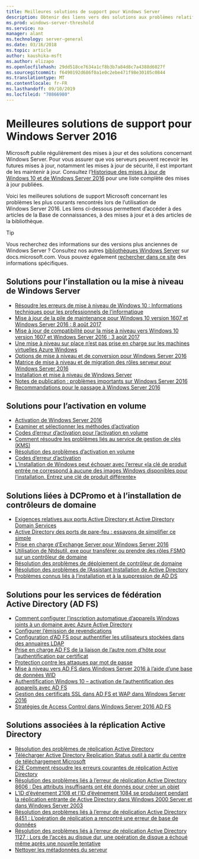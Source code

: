 ```yaml
---
title: Meilleures solutions de support pour Windows Server
description: Obtenir des liens vers des solutions aux problèmes relatifs à Windows Server
ms.prod: windows-server-threshold
ms.service: na
manager: alant
ms.technology: server-general
ms.date: 03/16/2018
ms.topic: article
author: kaushika-msft
ms.author: elizapo
ms.openlocfilehash: 29dd518ce7634a1cf8b3b7a84d8c7a4388d6027f
ms.sourcegitcommit: f6490192d686f0a1e0c2ebe471f98e30105c0844
ms.translationtype: MT
ms.contentlocale: fr-FR
ms.lasthandoff: 09/10/2019
ms.locfileid: "70866980"
---
```

# <a name="top-support-solutions-for-windows-server-2016"></a>Meilleures solutions de support pour Windows Server 2016

Microsoft publie régulièrement des mises à jour et des solutions concernant Windows Server. Pour vous assurer que vos serveurs peuvent recevoir les futures mises à jour, notamment les mises à jour de sécurité, il est important de les maintenir à jour. Consultez l’[Historique des mises à jour de Windows 10 et de Windows Server 2016](https://support.microsoft.com/en-us/help/4000825/windows-10-windows-server-2016-update-history) pour une liste complète des mises à jour publiées.

Voici les meilleures solutions de support Microsoft concernant les problèmes les plus courants rencontrés lors de l’utilisation de Windows Server 2016. Les liens ci-dessous permettent d’accéder à des articles de la Base de connaissances, à des mises à jour et à des articles de la bibliothèque.

>[!TIP]
> Vous recherchez des informations sur des versions plus anciennes de Windows Server ? Consultez nos autres [bibliothèques Windows Server](/previous-versions/windows/) sur docs.microsoft.com. Vous pouvez également [rechercher dans ce site](https://docs.microsoft.com/search/index?search=Windows+Server&dataSource=previousVersions) des informations spécifiques.

## <a name="solutions-for-installing-or-upgrading-windows-server"></a>Solutions pour l’installation ou la mise à niveau de Windows Server

- [Résoudre les erreurs de mise à niveau de Windows 10 : Informations techniques pour les professionnels de l’informatique](https://docs.microsoft.com/windows/deployment/upgrade/resolve-windows-10-upgrade-errors)
- [Mise à jour de la pile de maintenance pour Windows 10 version 1607 et Windows Server 2016 : 8 août 2017](https://support.microsoft.com/en-US/help/4035631)
- [Mise à jour de compatibilité pour la mise à niveau vers Windows 10 version 1607 et Windows Server 2016 : 3 août 2017](https://support.microsoft.com/en-US/help/4033524)
- [Une mise à niveau sur place n’est pas prise en charge sur les machines virtuelles Azure Windows](https://support.microsoft.com/en-US/help/4014997)
- [Options de mise à niveau et de conversion pour Windows Server 2016](../get-started/supported-upgrade-paths.md)
- [Matrice de mise à niveau et de migration des rôles serveur pour Windows Server 2016](../get-started/server-role-upgradeability-table.md)
- [Installation et mise à niveau de Windows Server](../get-started/installation-and-upgrade.md)
- [Notes de publication : problèmes importants sur Windows Server 2016](../get-started/windows-server-2016-ga-release-notes.md)
- [Recommandations pour le passage à Windows Server 2016](../get-started/recommendations-moving-to-server2016.md)

## <a name="solutions-for-volume-activation"></a>Solutions pour l’activation en volume
- [Activation de Windows Server 2016](../get-started/server-2016-activation.md)
- [Examiner et sélectionner les méthodes d’activation](https://technet.microsoft.com/library/jj134256(ws.11).aspx)
- [Codes d’erreur d’activation pour l’activation en volume](https://technet.microsoft.com/library/dn502528.aspx)
- [Comment résoudre les problèmes liés au service de gestion de clés (KMS)](https://technet.microsoft.com/library/ee939272.aspx)
- [Résolution des problèmes d’activation en volume](https://technet.microsoft.com/library/ff793439.aspx)
- [Codes d’erreur d’activation](https://technet.microsoft.com/library/ff793399.aspx)
- [L’installation de Windows peut échouer avec l’erreur «la clé de produit entrée ne correspond à aucune des images Windows disponibles pour l’installation. Entrez une clé de produit différente»](https://support.microsoft.com/help/2796988/windows-8-or-windows-server-2012-installation-may-fail-with-error-mess)

## <a name="solutions-related-to-dcpromo-and-installing-domain-controllers"></a>Solutions liées à DCPromo et à l’installation de contrôleurs de domaine
- [Exigences relatives aux ports Active Directory et Active Directory Domain Services](https://technet.microsoft.com/library/dd772723(v=ws.10).aspx)
- [Active Directory des ports de pare-feu : essayons de simplifier ce simple](http://blogs.msmvps.com/acefekay/2011/11/01/active-directory-firewall-ports-let-s-try-to-make-this-simple/)
- [Prise en charge d’Exchange Server pour Windows Server 2016](https://technet.microsoft.com/library/ff728623(v=exchg.150).aspx)
- [Utilisation de Ntdsutil. exe pour transférer ou prendre des rôles FSMO sur un contrôleur de domaine](https://support.microsoft.com/kb/255504)
- [Résolution des problèmes de déploiement de contrôleur de domaine](../identity/ad-ds/deploy/troubleshooting-domain-controller-deployment.md)
- [Résolution des problèmes de l’Assistant Installation de Active Directory](https://msdn.microsoft.com/library/bb727058.aspx)
- [Problèmes connus liés à l’installation et à la suppression de AD DS](https://technet.microsoft.com/library/cc754463(v=ws.10).aspx)

## <a name="solutions-for-active-directory-federation-services-ad-fs"></a>Solutions pour les services de fédération Active Directory (AD FS)
- [Comment configurer l’inscription automatique d’appareils Windows joints à un domaine avec Azure Active Directory](/azure/active-directory/active-directory-conditional-access-automatic-device-registration-setup)
- [Configurer l’émission de revendications](/azure/active-directory/device-management-hybrid-azuread-joined-devices-setup#step-2-setup-issuance-of-claims)
- [Configuration d’AD FS pour authentifier les utilisateurs stockées dans des annuaires LDAP](../identity/ad-fs/operations/configure-ad-fs-to-authenticate-users-stored-in-ldap-directories.md)
- [Prise en charge AD FS de la liaison de l’autre nom d’hôte pour l’authentification par certificat](../identity/ad-fs/operations/ad-fs-support-for-alternate-hostname-binding-for-certificate-authentication.md)
- [Protection contre les attaques par mot de passe](https://blogs.technet.microsoft.com/tspring/2017/01/20/federated-to-microsoft-cloud-and-account-lockouts/)
- [Mise à niveau vers AD FS dans Windows Server 2016 à l’aide d’une base de données WID](../identity/ad-fs/deployment/upgrading-to-ad-fs-in-windows-server-2016.md)
- [Authentification Windows 10 – activation de l’authentification des appareils avec AD FS](../identity/ad-fs/operations/configure-device-based-conditional-access-on-premises.md)
- [Gestion des certificats SSL dans AD FS et WAP dans Windows Server 2016](../identity/ad-fs/operations/manage-ssl-certificates-ad-fs-wap-2016.md)
- [Stratégies de Access Control dans Windows Server 2016 AD FS](../identity/ad-fs/operations/access-control-policies-in-ad-fs.md)

## <a name="solutions-related-to-active-directory-replication"></a>Solutions associées à la réplication Active Directory

- [Résolution des problèmes de réplication Active Directory](../identity/ad-ds/manage/troubleshoot/troubleshooting-active-directory-replication-problems.md)
- [Télécharger Active Directory Replication Status outil à partir du centre de téléchargement Microsoft](https://www.microsoft.com/en-in/download/details.aspx?id=30005)
- [E2E Comment résoudre les erreurs courantes de réplication Active Directory](https://support.microsoft.com/kb/3108513)
- [Résolution des problèmes liés à l’erreur de réplication Active Directory 8606 : Des attributs insuffisants ont été donnés pour créer un objet](https://support.microsoft.com/kb/2028495)
- [L’ID d’événement 2108 et l’ID d’événement 1084 se produisent pendant la réplication entrante de Active Directory dans Windows 2000 Server et dans Windows Server 2003](https://support.microsoft.com/kb/837932)
- [Résolution des problèmes liés à l’erreur de réplication Active Directory 8451 : L’opération de réplication a rencontré une erreur de base de données](https://support.microsoft.com/kb/2645996)
- [Résolution des problèmes liés à l’erreur de réplication Active Directory 1127 : Lors de l’accès au disque dur, une opération de disque a échoué même après une nouvelle tentative](https://support.microsoft.com/kb/2025726)
- [Nettoyer les métadonnées du serveur](https://technet.microsoft.com/library/cc816907.aspx)